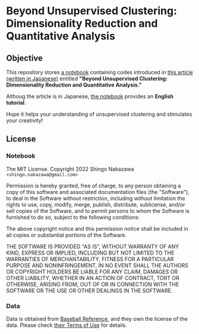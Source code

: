 
#  Beyond Unsupervised Clustering: Dimensionality Reduction and Quantitative Analysis

## Objective

This repository stores [a notebook](Beyond_Unsupervised_Clustering.ipynb) containing codes introduced in [this article (written in Japanese)](https://zenn.dev/aidemy/articles/f1d3ba3c98b708) entitled **"Beyond Unsupervised Clustering: Dimensionality Reduction and Quantitative Analysis."**

Althoug the article is in Japanese, [the notebook](Beyond_Unsupervised_Clustering.ipynb) provides an **English tutorial**.

Hope it helps your understanding of unsupervised clustering and stimulates your creativity!

## License

### Notebook

The MIT License. Copyright 2022 Shingo Nakazawa `<shingo.nakazawa@gmail.com>`

Permission is hereby granted, free of charge, to any person obtaining a copy of this software and associated documentation files (the "Software"), to deal in the Software without restriction, including without limitation the rights to use, copy, modify, merge, publish, distribute, sublicense, and/or sell copies of the Software, and to permit persons to whom the Software is furnished to do so, subject to the following conditions:

The above copyright notice and this permission notice shall be included in all copies or substantial portions of the Software.

THE SOFTWARE IS PROVIDED "AS IS", WITHOUT WARRANTY OF ANY KIND, EXPRESS OR IMPLIED, INCLUDING BUT NOT LIMITED TO THE WARRANTIES OF MERCHANTABILITY, FITNESS FOR A PARTICULAR PURPOSE AND NONINFRINGEMENT. IN NO EVENT SHALL THE AUTHORS OR COPYRIGHT HOLDERS BE LIABLE FOR ANY CLAIM, DAMAGES OR OTHER LIABILITY, WHETHER IN AN ACTION OF CONTRACT, TORT OR OTHERWISE, ARISING FROM, OUT OF OR IN CONNECTION WITH THE SOFTWARE OR THE USE OR OTHER DEALINGS IN THE SOFTWARE.

### Data

Data is obtained from [Baseball Reference](https://www.baseball-reference.com/), and they own the license of the data. Please check [their Terms of Use](https://www.sports-reference.com/termsofuse.html) for details.